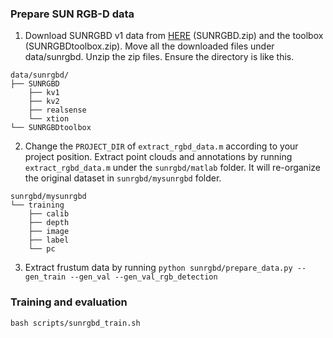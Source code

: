 ### Prepare SUN RGB-D data

1. Download SUNRGBD v1 data from [HERE](http://rgbd.cs.princeton.edu/data/) (SUNRGBD.zip) and the toolbox (SUNRGBDtoolbox.zip). Move all the downloaded files under data/sunrgbd.
Unzip the zip files. Ensure the directory is like this.

```text
data/sunrgbd/
├── SUNRGBD
    ├── kv1
    ├── kv2
    ├── realsense
    └── xtion
└── SUNRGBDtoolbox
```

2. Change the `PROJECT_DIR` of `extract_rgbd_data.m` according to your project position.
Extract point clouds and annotations by running `extract_rgbd_data.m` under the `sunrgbd/matlab` folder.
It will re-organize the original dataset in  `sunrgbd/mysunrgbd` folder.
```text
sunrgbd/mysunrgbd
└── training
    ├── calib
    ├── depth
    ├── image
    ├── label
    └── pc
```

3. Extract frustum data by running `python sunrgbd/prepare_data.py --gen_train --gen_val --gen_val_rgb_detection`

### Training and evaluation
```shell
bash scripts/sunrgbd_train.sh
```